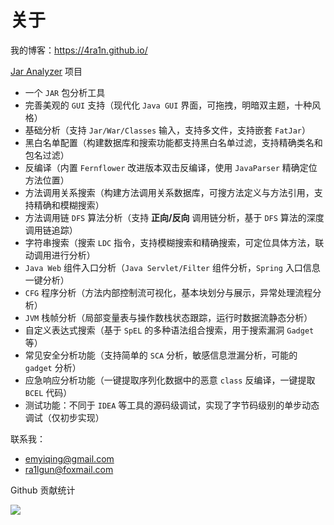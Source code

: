 # 关于

我的博客：https://4ra1n.github.io/

[Jar Analyzer](https://github.com/jar-analyzer/jar-analyzer) 项目

- 一个 `JAR` 包分析工具
- 完善美观的 `GUI` 支持（现代化 `Java GUI` 界面，可拖拽，明暗双主题，十种风格）
- 基础分析（支持 `Jar/War/Classes` 输入，支持多文件，支持嵌套 `FatJar`）
- 黑白名单配置（构建数据库和搜索功能都支持黑白名单过滤，支持精确类名和包名过滤）
- 反编译（内置 `Fernflower` 改进版本双击反编译，使用 `JavaParser` 精确定位方法位置）
- 方法调用关系搜索（构建方法调用关系数据库，可搜方法定义与方法引用，支持精确和模糊搜索）
- 方法调用链 `DFS` 算法分析（支持 **正向/反向** 调用链分析，基于 `DFS` 算法的深度调用链追踪）
- 字符串搜索（搜索 `LDC` 指令，支持模糊搜索和精确搜索，可定位具体方法，联动调用进行分析）
- `Java Web` 组件入口分析（`Java Servlet/Filter` 组件分析，`Spring` 入口信息一键分析）
- `CFG` 程序分析（方法内部控制流可视化，基本块划分与展示，异常处理流程分析）
- `JVM` 栈帧分析（局部变量表与操作数栈状态跟踪，运行时数据流静态分析）
- 自定义表达式搜索（基于 `SpEL` 的多种语法组合搜索，用于搜索漏洞 `Gadget` 等）
- 常见安全分析功能（支持简单的 `SCA` 分析，敏感信息泄漏分析，可能的 `gadget` 分析）
- 应急响应分析功能（一键提取序列化数据中的恶意 `class` 反编译，一键提取 `BCEL` 代码）
- 测试功能：不同于 `IDEA` 等工具的源码级调试，实现了字节码级别的单步动态调试（仅初步实现）

联系我：
- emyiqing@gmail.com
- ra1lgun@foxmail.com

Github 贡献统计
 
![](https://github-readme-stats.vercel.app/api?username=4ra1n&show_icons=true)
